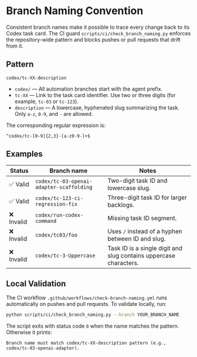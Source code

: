 # Branch Naming Convention

Consistent branch names make it possible to trace every change back to its Codex task card. The CI guard `scripts/ci/check_branch_naming.py` enforces the repository-wide pattern and blocks pushes or pull requests that drift from it.

## Pattern

```text
codex/tc-XX-description
```

- `codex/` — All automation branches start with the agent prefix.
- `tc-XX` — Link to the task card identifier. Use two or three digits (for example, `tc-03` or `tc-123`).
- `description` — A lowercase, hyphenated slug summarizing the task. Only `a-z`, `0-9`, and `-` are allowed.

The corresponding regular expression is:

```regex
^codex/tc-[0-9]{2,3}-[a-z0-9-]+$
```

## Examples

| Status  | Branch name                               | Notes |
|---------|-------------------------------------------|-------|
| ✅ Valid | `codex/tc-03-openai-adapter-scaffolding`  | Two-digit task ID and lowercase slug. |
| ✅ Valid | `codex/tc-123-ci-regression-fix`          | Three-digit task ID for larger backlogs. |
| ❌ Invalid | `codex/run-codex-command`                  | Missing task ID segment. |
| ❌ Invalid | `codex/tc03/foo`                           | Uses `/` instead of a hyphen between ID and slug. |
| ❌ Invalid | `codex/tc-3-Uppercase`                     | Task ID is a single digit and slug contains uppercase characters. |

## Local Validation

The CI workflow `.github/workflows/check-branch-naming.yml` runs automatically on pushes and pull requests. To validate locally, run:

```bash
python scripts/ci/check_branch_naming.py --branch YOUR_BRANCH_NAME
```

The script exits with status code `0` when the name matches the pattern. Otherwise it prints:

```
Branch name must match codex/tc-XX-description pattern (e.g., codex/tc-03-openai-adapter).
```
